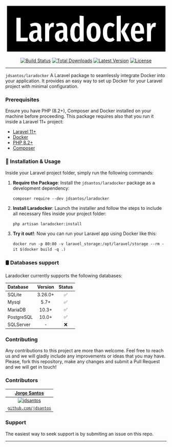 <p align="center">
  <img src="https://raw.githubusercontent.com/jdsantos/laradocker/main/docs/logo.png" height="150" alt="Laradocker logo">
  <p align="center">
    <a href="https://github.com/jdsantos/laradocker/actions"><img src="https://img.shields.io/github/actions/workflow/status/jdsantos/laradocker/tests.yml?label=tests&style=round-square" alt="Build Status"></img></a>
    <a href="https://packagist.org/packages/jdsantos/laradocker"><img src="https://poser.pugx.org/jdsantos/laradocker/d/total.svg" alt="Total Downloads"></a>
    <a href="https://packagist.org/packages/jdsantos/laradocker"><img alt="Latest Version" src="https://img.shields.io/packagist/v/jdsantos/laradocker"></a>
    <a href="https://packagist.org/packages/jdsantos/laradocker"><img src="https://poser.pugx.org/jdsantos/laradocker/license.svg" alt="License"></a>
  </p>
</p>

---

`jdsantos/laradocker` A Laravel package to seamlessly integrate Docker into your application. It provides an easy way to set up Docker for your Laravel project with minimal configuration.

### Prerequisites

Ensure you have PHP (8.2+), Composer and Docker installed on your machine before proceeding. This package requires also that you run it inside a Laravel 11+ project:

- [Laravel 11+](https://getcomposer.org/download)
- [Docker](https://docs.docker.com/get-docker/)
- [PHP 8.2+](https://php.net/downloads)
- [Composer](https://getcomposer.org/download)

### 🚀 Installation & Usage

Inside your Laravel project folder, simply run the following commands:

1. **Require the Package**: Install the `jdsantos/laradocker` package as a development dependency:

   `composer require --dev jdsantos/laradocker`

2. **Install Laradocker**: Launch the installer and follow the steps to include all necessary files inside your project folder:

   `php artisan laradocker:install`

3. **Try it out!**: Now you can run your Laravel app using Docker like this:

   `docker run -p 80:80 -v laravel_storage:/opt/laravel/storage --rm -it $(docker build -q .)`


### 🛢 Databases support

Laradocker currently supports the following databases:

 Database  | Version |  Status
:---------|:----------:|:----------:
SQLite            | 3.26.0+   |  ✅        
Mysql             | 5.7+      |  ✅     
MariaDB           | 10.3+     |  ✅    
PostgreSQL        | 10.0+     |  ✅  
SQLServer         | -         | ❌


### Contributing

Any contributions to this project are more than welcome. Feel free to reach us and we will gladly include any improvements or ideas that you may have.
Please, fork this repository, make any changes and submit a Pull Request and we will get in touch!

### Contributors

| <a href="http://jdsantos.github.io" target="_blank">**Jorge Santos**</a>
|:---:|
| [![jdsantos](https://avatars1.githubusercontent.com/u/1708961?v=3&s=50)](http://jdsantos.github.io)    | 
| <a href="https://github.com/jdsantos" target="_blank">`github.com/jdsantos`</a>

### Support

The easiest way to seek support is by submiting an issue on this repo.

---